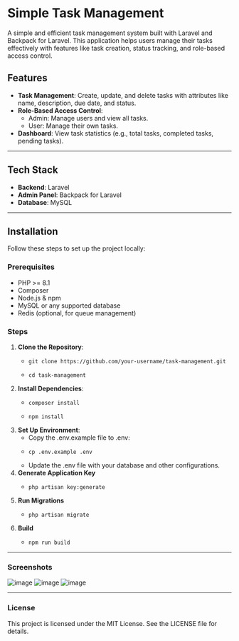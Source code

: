 # Simple Task Management

A simple and efficient task management system built with Laravel and Backpack for Laravel. This application helps users manage their tasks effectively with features like task creation, status tracking, and role-based access control.

## Features

- **Task Management**: Create, update, and delete tasks with attributes like name, description, due date, and status.
- **Role-Based Access Control**:
  - Admin: Manage users and view all tasks.
  - User: Manage their own tasks.
- **Dashboard**: View task statistics (e.g., total tasks, completed tasks, pending tasks).

---

## Tech Stack

- **Backend**: Laravel
- **Admin Panel**: Backpack for Laravel
- **Database**: MySQL

---

## Installation

Follow these steps to set up the project locally:

### Prerequisites

- PHP >= 8.1
- Composer
- Node.js & npm
- MySQL or any supported database
- Redis (optional, for queue management)

### Steps

1. **Clone the Repository**:
    -     git clone https://github.com/your-username/task-management.git
    -     cd task-management
2. **Install Dependencies**:
   -     composer install
   -     npm install
3. **Set Up Environment**:
    - Copy the .env.example file to .env:
    -     cp .env.example .env
    - Update the .env file with your database and other configurations.
4. **Generate Application Key**
    -     php artisan key:generate
5. **Run Migrations**
    -     php artisan migrate
6. **Build**
    -     npm run build

---
### Screenshots
![image](https://github.com/user-attachments/assets/a6997ae0-1d6e-4f3e-b6f3-ced9fb32c9ee)
![image](https://github.com/user-attachments/assets/44582ec3-5f5f-4d62-b32e-306620f636bb)
![image](https://github.com/user-attachments/assets/a17fd4bf-6b97-417b-9b5a-384a3ac4259f)


---

### License
This project is licensed under the MIT License. See the LICENSE file for details.
